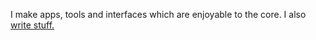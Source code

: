 I make apps, tools and interfaces which are enjoyable to the core. I also [write stuff.](https://hitblast.github.io/blog)

